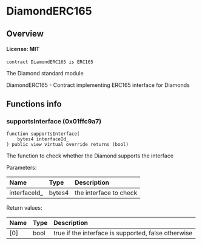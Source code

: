 # DiamondERC165

## Overview

#### License: MIT

```solidity
contract DiamondERC165 is ERC165
```

The Diamond standard module

DiamondERC165 - Contract implementing ERC165 interface for Diamonds
## Functions info

### supportsInterface (0x01ffc9a7)

```solidity
function supportsInterface(
    bytes4 interfaceId_
) public view virtual override returns (bool)
```

The function to check whether the Diamond supports the interface


Parameters:

| Name         | Type   | Description             |
| :----------- | :----- | :---------------------- |
| interfaceId_ | bytes4 | the interface to check  |


Return values:

| Name | Type | Description                                         |
| :--- | :--- | :-------------------------------------------------- |
| [0]  | bool | true if the interface is supported, false otherwise |
